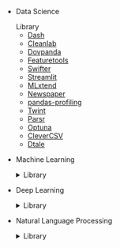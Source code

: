 - Data Science
    <summary>Library</summary>
  
    - [Dash](https://github.com/plotly/dash)
    - [Cleanlab](https://github.com/cgnorthcutt/cleanlab)
    - [Dovpanda](https://github.com/dovpanda-dev/dovpanda)
    - [Featuretools](https://github.com/FeatureLabs/featuretools)
    - [Swifter](https://github.com/jmcarpenter2/swifter)
    - [Streamlit](https://github.com/streamlit/streamlit)
    - [MLxtend](https://github.com/rasbt/mlxtend)
    - [Newspaper](https://github.com/codelucas/newspaper)
    - [pandas-profiling](https://github.com/pandas-profiling/pandas-profiling)
    - [Twint](https://github.com/twintproject/twint)
    - [Parsr](https://github.com/axa-group/Parsr)
    - [Optuna](https://github.com/optuna/optuna)
    - [CleverCSV](https://github.com/alan-turing-institute/CleverCSV)
    - [Dtale](https://github.com/man-group/dtale)
    </details>
    
- Machine Learning
    <details>
    <summary>Library</summary>
  
    - [Voilà](https://github.com/voila-dashboards/voila)
    - [TPOT](https://github.com/EpistasisLab/tpot)
    </details>
    
- Deep Learning
    <details>
    <summary>Library</summary>
  
    - [Plot Neural Net](https://github.com/HarisIqbal88/PlotNeuralNet)
    - [Deep Graph Library (DGL)](https://github.com/dmlc/dgl)
    - [GAN Lab](https://github.com/poloclub/ganlab)
    - [Captum](https://github.com/pytorch/captum)
    - [PySyft](https://github.com/OpenMined/PySyft)
    - [Thinc](https://github.com/explosion/thinc)
    </details>
    
- Natural Language Processing
    <details>
    <summary>Library</summary>
  
    - [HanLP](https://github.com/hankcs/HanLP)
    - [embedding-as-service](https://github.com/amansrivastava17/embedding-as-service)
    - [inltk](https://github.com/goru001/inltk)
    - [pySBD](https://github.com/nipunsadvilkar/pySBD)
    - [FARM](https://github.com/deepset-ai/FARM)
    </details>

